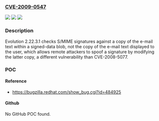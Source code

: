### [CVE-2009-0547](https://cve.mitre.org/cgi-bin/cvename.cgi?name=CVE-2009-0547)
![](https://img.shields.io/static/v1?label=Product&message=n%2Fa&color=blue)
![](https://img.shields.io/static/v1?label=Version&message=n%2Fa&color=blue)
![](https://img.shields.io/static/v1?label=Vulnerability&message=n%2Fa&color=brighgreen)

### Description

Evolution 2.22.3.1 checks S/MIME signatures against a copy of the e-mail text within a signed-data blob, not the copy of the e-mail text displayed to the user, which allows remote attackers to spoof a signature by modifying the latter copy, a different vulnerability than CVE-2008-5077.

### POC

#### Reference
- https://bugzilla.redhat.com/show_bug.cgi?id=484925

#### Github
No GitHub POC found.

